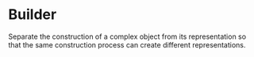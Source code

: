 # Builder

Separate the construction of a complex object from its representation so that the same construction process can create different representations.
